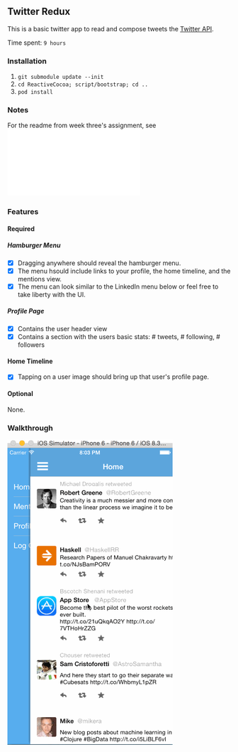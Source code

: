 ## Twitter Redux

This is a basic twitter app to read and compose tweets the [Twitter API](https://apps.twitter.com/).

Time spent: `9 hours`

### Installation

1. `git submodule update --init`
2. `cd ReactiveCocoa; script/bootstrap; cd ..`
3. `pod install`

### Notes

For the readme from week three's assignment, see ![this](readme-old.md)

### Features

#### Required

##### Hamburger Menu

- [x] Dragging anywhere should reveal the hamburger menu.
- [x] The menu hsould include links to your profile, the home timeline, and the mentions view.
- [x] The menu can look similar to the LinkedIn menu below or feel free to take liberty with the UI.

##### Profile Page

- [x] Contains the user header view
- [x] Contains a section with the users basic stats: # tweets, # following, # followers

#### Home Timeline

- [x] Tapping on a user image should bring up that user's profile page.

#### Optional

None.

### Walkthrough

![twitter-redux](twitter-redux.gif)
